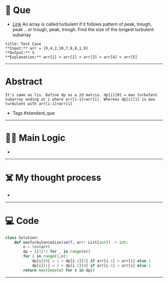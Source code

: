 # 🧩 Que
- [Link](https://leetcode.com/problems/longest-turbulent-subarray/)
An array is called turbulent if it follows pattern of peak, trough, peak .. or trough, peak, trough.  Find the size of the longest turbulent subarray
```ad-question
title: Test Case
**Input:** arr = [9,4,2,10,7,8,8,1,9]
**Output:** 5
**Explanation:** arr[1] > arr[2] < arr[3] > arr[4] < arr[5]
```

---
# Abstract
```ad-abstract
It's same as lis. Define dp as a 2d matrix. dp[i][0] = max turbulent subarray ending at i where arr[i-1]<arr[i]. Whereas dp[i][1] is max turbulent with arr[i-1]>arr[i]
```

- Tags #standard_que 
--- 
# 🕵️‍♂️ Main Logic
- 

---
# ☠️ My thought process
- 
---

# 💻 Code
```python
class Solution:
    def maxTurbulenceSize(self, arr: List[int]) -> int:
        n = len(arr)
        dp = [[1]*2 for _ in range(n)]
        for i in range(1,n):
            dp[i][0] = 1 + dp[i-1][1] if arr[i-1] > arr[i] else 1
            dp[i][1] = 1 + dp[i-1][0] if arr[i-1] < arr[i] else 1
        return max([max(x) for x in dp])
```
---

